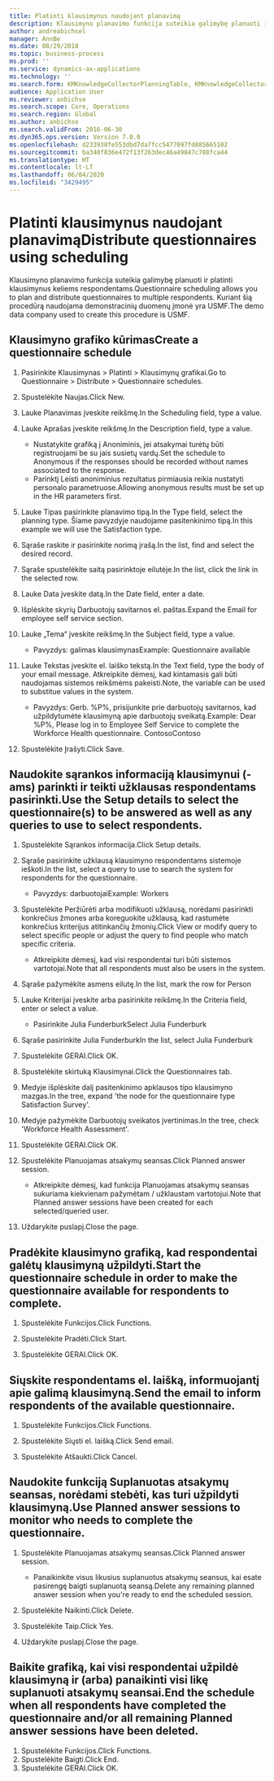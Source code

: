 ```yaml
---
title: Platinti klausimynus naudojant planavimą
description: Klausimyno planavimo funkcija suteikia galimybę planuoti ir platinti klausimynus keliems respondentams.
author: andreabichsel
manager: AnnBe
ms.date: 08/29/2018
ms.topic: business-process
ms.prod: ''
ms.service: dynamics-ax-applications
ms.technology: ''
ms.search.form: KMKnowledgeCollectorPlanningTable, KMKnowledgeCollectorPlanningMulti, SysQueryForm, HcmPersonLookup, KMKnowledgeCollectorPlanning, HcmLearningWorkspace
audience: Application User
ms.reviewer: anbichse
ms.search.scope: Core, Operations
ms.search.region: Global
ms.author: anbichse
ms.search.validFrom: 2016-06-30
ms.dyn365.ops.version: Version 7.0.0
ms.openlocfilehash: d233938fe553dbd7da7fcc5477097fd885665102
ms.sourcegitcommit: ba340f836e472f13f263dec46a49847c788fca44
ms.translationtype: HT
ms.contentlocale: lt-LT
ms.lasthandoff: 06/04/2020
ms.locfileid: "3429495"
---
```

# <a name="distribute-questionnaires-using-scheduling"></a><span data-ttu-id="82b4b-103">Platinti klausimynus naudojant planavimą</span><span class="sxs-lookup"><span data-stu-id="82b4b-103">Distribute questionnaires using scheduling</span></span>

<span data-ttu-id="82b4b-104">Klausimyno planavimo funkcija suteikia galimybę planuoti ir platinti klausimynus keliems respondentams.</span><span class="sxs-lookup"><span data-stu-id="82b4b-104">Questionnaire scheduling allows you to plan and distribute questionnaires to multiple respondents.</span></span> <span data-ttu-id="82b4b-105">Kuriant šią procedūrą naudojama demonstracinių duomenų įmonė yra USMF.</span><span class="sxs-lookup"><span data-stu-id="82b4b-105">The demo data company used to create this procedure is USMF.</span></span>

## <a name="create-a-questionnaire-schedule"></a><span data-ttu-id="82b4b-106">Klausimyno grafiko kūrimas</span><span class="sxs-lookup"><span data-stu-id="82b4b-106">Create a questionnaire schedule</span></span>

1. <span data-ttu-id="82b4b-107">Pasirinkite Klausimynas > Platinti > Klausimynų grafikai.</span><span class="sxs-lookup"><span data-stu-id="82b4b-107">Go to Questionnaire > Distribute > Questionnaire schedules.</span></span>

2. <span data-ttu-id="82b4b-108">Spustelėkite Naujas.</span><span class="sxs-lookup"><span data-stu-id="82b4b-108">Click New.</span></span>

3. <span data-ttu-id="82b4b-109">Lauke Planavimas įveskite reikšmę.</span><span class="sxs-lookup"><span data-stu-id="82b4b-109">In the Scheduling field, type a value.</span></span>

4. <span data-ttu-id="82b4b-110">Lauke Aprašas įveskite reikšmę.</span><span class="sxs-lookup"><span data-stu-id="82b4b-110">In the Description field, type a value.</span></span>
    * <span data-ttu-id="82b4b-111">Nustatykite grafiką į Anoniminis, jei atsakymai turėtų būti registruojami be su jais susietų vardų.</span><span class="sxs-lookup"><span data-stu-id="82b4b-111">Set the schedule to Anonymous if the responses should be recorded without names associated to the response.</span></span>  
    * <span data-ttu-id="82b4b-112">Parinktį Leisti anoniminius rezultatus pirmiausia reikia nustatyti personalo parametruose.</span><span class="sxs-lookup"><span data-stu-id="82b4b-112">Allowing anonymous results must be set up in the HR parameters first.</span></span>  

5. <span data-ttu-id="82b4b-113">Lauke Tipas pasirinkite planavimo tipą.</span><span class="sxs-lookup"><span data-stu-id="82b4b-113">In the Type field, select the planning type.</span></span>  <span data-ttu-id="82b4b-114">Šiame pavyzdyje naudojame pasitenkinimo tipą.</span><span class="sxs-lookup"><span data-stu-id="82b4b-114">In this example we will use the Satisfaction type.</span></span>

6. <span data-ttu-id="82b4b-115">Sąraše raskite ir pasirinkite norimą įrašą.</span><span class="sxs-lookup"><span data-stu-id="82b4b-115">In the list, find and select the desired record.</span></span>

7. <span data-ttu-id="82b4b-116">Sąraše spustelėkite saitą pasirinktoje eilutėje.</span><span class="sxs-lookup"><span data-stu-id="82b4b-116">In the list, click the link in the selected row.</span></span>

8. <span data-ttu-id="82b4b-117">Lauke Data įveskite datą.</span><span class="sxs-lookup"><span data-stu-id="82b4b-117">In the Date field, enter a date.</span></span>

9. <span data-ttu-id="82b4b-118">Išplėskite skyrių Darbuotojų savitarnos el. paštas.</span><span class="sxs-lookup"><span data-stu-id="82b4b-118">Expand the Email for employee self service section.</span></span>

10. <span data-ttu-id="82b4b-119">Lauke „Tema“ įveskite reikšmę.</span><span class="sxs-lookup"><span data-stu-id="82b4b-119">In the Subject field, type a value.</span></span>

    * <span data-ttu-id="82b4b-120">Pavyzdys: galimas klausimynas</span><span class="sxs-lookup"><span data-stu-id="82b4b-120">Example: Questionnaire available</span></span>  

11. <span data-ttu-id="82b4b-121">Lauke Tekstas įveskite el. laiško tekstą.</span><span class="sxs-lookup"><span data-stu-id="82b4b-121">In the Text field, type the body of your email message.</span></span> <span data-ttu-id="82b4b-122">Atkreipkite dėmesį, kad kintamasis gali būti naudojamas sistemos reikšmėms pakeisti.</span><span class="sxs-lookup"><span data-stu-id="82b4b-122">Note, the variable can be used to substitue values in the system.</span></span>

    * <span data-ttu-id="82b4b-123">Pavyzdys: Gerb. %P%, prisijunkite prie darbuotojų savitarnos, kad užpildytumėte klausimyną apie darbuotojų sveikatą.</span><span class="sxs-lookup"><span data-stu-id="82b4b-123">Example: Dear %P%, Please log in to Employee Self Service to complete the Workforce Health questionnaire.</span></span>  <span data-ttu-id="82b4b-124">Contoso</span><span class="sxs-lookup"><span data-stu-id="82b4b-124">Contoso</span></span>  

12. <span data-ttu-id="82b4b-125">Spustelėkite Įrašyti.</span><span class="sxs-lookup"><span data-stu-id="82b4b-125">Click Save.</span></span>

## <a name="use-the-setup-details-to-select-the-questionnaires-to-be-answered-as-well-as-any-queries-to-use-to-select-respondents"></a><span data-ttu-id="82b4b-126">Naudokite sąrankos informaciją klausimynui (-ams) parinkti ir teikti užklausas respondentams pasirinkti.</span><span class="sxs-lookup"><span data-stu-id="82b4b-126">Use the Setup details to select the questionnaire(s) to be answered as well as any queries to use to select respondents.</span></span>

1. <span data-ttu-id="82b4b-127">Spustelėkite Sąrankos informacija.</span><span class="sxs-lookup"><span data-stu-id="82b4b-127">Click Setup details.</span></span>

2. <span data-ttu-id="82b4b-128">Sąraše pasirinkite užklausą klausimyno respondentams sistemoje ieškoti.</span><span class="sxs-lookup"><span data-stu-id="82b4b-128">In the list, select a query to use to search the system for respondents for the questionnaire.</span></span>

    * <span data-ttu-id="82b4b-129">Pavyzdys: darbuotojai</span><span class="sxs-lookup"><span data-stu-id="82b4b-129">Example: Workers</span></span>  

3. <span data-ttu-id="82b4b-130">Spustelėkite Peržiūrėti arba modifikuoti užklausą, norėdami pasirinkti konkrečius žmones arba koreguokite užklausą, kad rastumėte konkrečius kriterijus atitinkančių žmonių.</span><span class="sxs-lookup"><span data-stu-id="82b4b-130">Click View or modify query to select specific people or adjust the query to find people who match specific criteria.</span></span>

    * <span data-ttu-id="82b4b-131">Atkreipkite dėmesį, kad visi respondentai turi būti sistemos vartotojai.</span><span class="sxs-lookup"><span data-stu-id="82b4b-131">Note that all respondents must also be users in the system.</span></span>  

4. <span data-ttu-id="82b4b-132">Sąraše pažymėkite asmens eilutę.</span><span class="sxs-lookup"><span data-stu-id="82b4b-132">In the list, mark the row for Person</span></span>

5. <span data-ttu-id="82b4b-133">Lauke Kriterijai įveskite arba pasirinkite reikšmę.</span><span class="sxs-lookup"><span data-stu-id="82b4b-133">In the Criteria field, enter or select a value.</span></span>

    * <span data-ttu-id="82b4b-134">Pasirinkite Julia Funderburk</span><span class="sxs-lookup"><span data-stu-id="82b4b-134">Select Julia Funderburk</span></span>  

6. <span data-ttu-id="82b4b-135">Sąraše pasirinkite Julia Funderburk</span><span class="sxs-lookup"><span data-stu-id="82b4b-135">In the list, select Julia Funderburk</span></span>

7. <span data-ttu-id="82b4b-136">Spustelėkite GERAI.</span><span class="sxs-lookup"><span data-stu-id="82b4b-136">Click OK.</span></span>

8. <span data-ttu-id="82b4b-137">Spustelėkite skirtuką Klausimynai.</span><span class="sxs-lookup"><span data-stu-id="82b4b-137">Click the Questionnaires tab.</span></span>

9. <span data-ttu-id="82b4b-138">Medyje išplėskite dalį pasitenkinimo apklausos tipo klausimyno mazgas.</span><span class="sxs-lookup"><span data-stu-id="82b4b-138">In the tree, expand 'the node for the questionnaire type Satisfaction Survey'.</span></span>

10. <span data-ttu-id="82b4b-139">Medyje pažymėkite Darbuotojų sveikatos įvertinimas.</span><span class="sxs-lookup"><span data-stu-id="82b4b-139">In the tree, check 'Workforce Health Assessment'.</span></span>

11. <span data-ttu-id="82b4b-140">Spustelėkite GERAI.</span><span class="sxs-lookup"><span data-stu-id="82b4b-140">Click OK.</span></span>

12. <span data-ttu-id="82b4b-141">Spustelėkite Planuojamas atsakymų seansas.</span><span class="sxs-lookup"><span data-stu-id="82b4b-141">Click Planned answer session.</span></span>

    * <span data-ttu-id="82b4b-142">Atkreipkite dėmesį, kad funkcija Planuojamas atsakymų seansas sukuriama kiekvienam pažymėtam / užklaustam vartotojui.</span><span class="sxs-lookup"><span data-stu-id="82b4b-142">Note that Planned answer sessions have been created for each selected/queried user.</span></span>  

13. <span data-ttu-id="82b4b-143">Uždarykite puslapį.</span><span class="sxs-lookup"><span data-stu-id="82b4b-143">Close the page.</span></span>

## <a name="start-the-questionnaire-schedule-in-order-to-make-the-questionnaire-available-for-respondents-to-complete"></a><span data-ttu-id="82b4b-144">Pradėkite klausimyno grafiką, kad respondentai galėtų klausimyną užpildyti.</span><span class="sxs-lookup"><span data-stu-id="82b4b-144">Start the questionnaire schedule in order to make the questionnaire available for respondents to complete.</span></span>

1. <span data-ttu-id="82b4b-145">Spustelėkite Funkcijos.</span><span class="sxs-lookup"><span data-stu-id="82b4b-145">Click Functions.</span></span>

2. <span data-ttu-id="82b4b-146">Spustelėkite Pradėti.</span><span class="sxs-lookup"><span data-stu-id="82b4b-146">Click Start.</span></span>

3. <span data-ttu-id="82b4b-147">Spustelėkite GERAI.</span><span class="sxs-lookup"><span data-stu-id="82b4b-147">Click OK.</span></span>

## <a name="send-the-email-to-inform-respondents-of-the-available-questionnaire"></a><span data-ttu-id="82b4b-148">Siųskite respondentams el. laišką, informuojantį apie galimą klausimyną.</span><span class="sxs-lookup"><span data-stu-id="82b4b-148">Send the email to inform respondents of the available questionnaire.</span></span>

1. <span data-ttu-id="82b4b-149">Spustelėkite Funkcijos.</span><span class="sxs-lookup"><span data-stu-id="82b4b-149">Click Functions.</span></span>

2. <span data-ttu-id="82b4b-150">Spustelėkite Siųsti el. laišką.</span><span class="sxs-lookup"><span data-stu-id="82b4b-150">Click Send email.</span></span>

3. <span data-ttu-id="82b4b-151">Spustelėkite Atšaukti.</span><span class="sxs-lookup"><span data-stu-id="82b4b-151">Click Cancel.</span></span>

## <a name="use-planned-answer-sessions-to-monitor-who-needs-to-complete-the-questionnaire"></a><span data-ttu-id="82b4b-152">Naudokite funkciją Suplanuotas atsakymų seansas, norėdami stebėti, kas turi užpildyti klausimyną.</span><span class="sxs-lookup"><span data-stu-id="82b4b-152">Use Planned answer sessions to monitor who needs to complete the questionnaire.</span></span>

1. <span data-ttu-id="82b4b-153">Spustelėkite Planuojamas atsakymų seansas.</span><span class="sxs-lookup"><span data-stu-id="82b4b-153">Click Planned answer session.</span></span>

    * <span data-ttu-id="82b4b-154">Panaikinkite visus likusius suplanuotus atsakymų seansus, kai esate pasirengę baigti suplanuotą seansą.</span><span class="sxs-lookup"><span data-stu-id="82b4b-154">Delete any remaining planned answer session when you're ready to end the scheduled session.</span></span>  

2. <span data-ttu-id="82b4b-155">Spustelėkite Naikinti.</span><span class="sxs-lookup"><span data-stu-id="82b4b-155">Click Delete.</span></span>

3. <span data-ttu-id="82b4b-156">Spustelėkite Taip.</span><span class="sxs-lookup"><span data-stu-id="82b4b-156">Click Yes.</span></span>

4. <span data-ttu-id="82b4b-157">Uždarykite puslapį.</span><span class="sxs-lookup"><span data-stu-id="82b4b-157">Close the page.</span></span>

## <a name="end-the-schedule-when-all-respondents-have-completed-the-questionnaire-andor-all-remaining-planned-answer-sessions-have-been-deleted"></a><span data-ttu-id="82b4b-158">Baikite grafiką, kai visi respondentai užpildė klausimyną ir (arba) panaikinti visi likę suplanuoti atsakymų seansai.</span><span class="sxs-lookup"><span data-stu-id="82b4b-158">End the schedule when all respondents have completed the questionnaire and/or all remaining Planned answer sessions have been deleted.</span></span>

1. <span data-ttu-id="82b4b-159">Spustelėkite Funkcijos.</span><span class="sxs-lookup"><span data-stu-id="82b4b-159">Click Functions.</span></span>
2. <span data-ttu-id="82b4b-160">Spustelėkite Baigti.</span><span class="sxs-lookup"><span data-stu-id="82b4b-160">Click End.</span></span>
3. <span data-ttu-id="82b4b-161">Spustelėkite GERAI.</span><span class="sxs-lookup"><span data-stu-id="82b4b-161">Click OK.</span></span>


